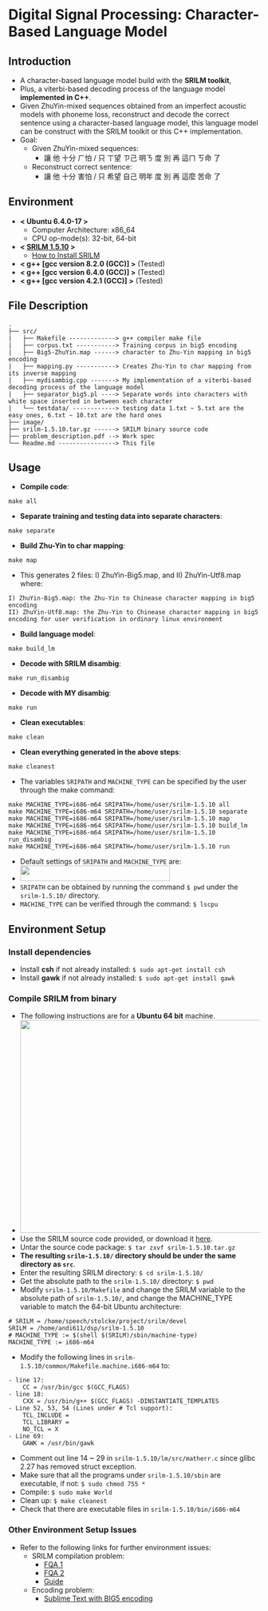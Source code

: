 # Digital Signal Processing: Character-Based Language Model


## Introduction
- A character-based language model build with the **SRILM toolkit**,
- Plus, a viterbi-based decoding process of the language model **implemented in C++**.
- Given ZhuYin-mixed sequences obtained from an imperfect acoustic models with phoneme loss, reconstruct and decode the correct sentence using a character-based language model, this language model can be construct with the SRILM toolkit or this C++ implementation.
- Goal:
    - Given ZhuYin-mixed sequences: 
    	- 讓 他 十分 ㄏ怕 / 只 ㄒ望 ㄗ己 明ㄋ 度 別 再 這ㄇ ㄎ命 了
    - Reconstruct correct sentence: 
    	- 讓 他 十分 害怕 / 只 希望 自己 明年 度 別 再 這麼 苦命 了


## Environment
* **< Ubuntu 6.4.0-17 >**    
    * Computer Architecture: x86_64
    * CPU op-mode(s): 32-bit, 64-bit           
* **< [SRILM 1.5.10](http://www.speech.sri.com/projects/srilm/) >** 
	- [How to Install SRILM](#Setup)
* **< g++ [gcc version 8.2.0 (GCC)] >** (Tested)
* **< g++ [gcc version 6.4.0 (GCC)] >** (Tested)
* **< g++ [gcc version 4.2.1 (GCC)] >** (Tested)


## File Description
```
.
├── src/
|   ├── Makefile -------------> g++ compiler make file
|   ├── corpus.txt -----------> Training corpus in big5 encoding
|   ├── Big5-ZhuYin.map ------> character to Zhu-Yin mapping in big5 encoding
|   ├── mapping.py -----------> Creates Zhu-Yin to char mapping from its inverse mapping
|   ├── mydisambig.cpp -------> My implementation of a viterbi-based decoding process of the language model
|   ├── separator_big5.pl ----> Separate words into characters with white space inserted in between each character
|   └── testdata/ ------------> testing data 1.txt ~ 5.txt are the easy ones, 6.txt ~ 10.txt are the hard ones
├── image/
├── srilm-1.5.10.tar.gz ------> SRILM binary source code
├── problem_description.pdf --> Work spec
└── Readme.md ----------------> This file
```


## Usage
- **Compile code**:
```
make all
```
- **Separate training and testing data into separate characters**:
```
make separate
```
- **Build Zhu-Yin to char mapping**:
```
make map
```
- This generates 2 files: I) ZhuYin-Big5.map, and II) ZhuYin-Utf8.map where:
```
I) ZhuYin-Big5.map: the Zhu-Yin to Chinease character mapping in big5 encoding
II) ZhuYin-Utf8.map: the Zhu-Yin to Chinease character mapping in big5 encoding for user verification in ordinary linux environment
```
- **Build language model**:
```
make build_lm
```
- **Decode with SRILM disambig**:
```
make run_disambig
```
- **Decode with MY disambig**:
```
make run
```
- **Clean executables**:
```
make clean
```
- **Clean everything generated in the above steps**:
```
make cleanest
```
- The variables `SRIPATH` and `MACHINE_TYPE` can be specified by the user through the make command:
```
make MACHINE_TYPE=i686-m64 SRIPATH=/home/user/srilm-1.5.10 all
make MACHINE_TYPE=i686-m64 SRIPATH=/home/user/srilm-1.5.10 separate
make MACHINE_TYPE=i686-m64 SRIPATH=/home/user/srilm-1.5.10 map
make MACHINE_TYPE=i686-m64 SRIPATH=/home/user/srilm-1.5.10 build_lm
make MACHINE_TYPE=i686-m64 SRIPATH=/home/user/srilm-1.5.10 run_disambig
make MACHINE_TYPE=i686-m64 SRIPATH=/home/user/srilm-1.5.10 run
```
- Default settings of `SRIPATH` and `MACHINE_TYPE` are:
- <img src=https://github.com/andi611/Character-Based-Language-Model/blob/master/image/variables.png width="300" height="31">
- `SRIPATH` can be obtained by running the command `$ pwd` under the `srilm-1.5.10/` directory.
- `MACHINE_TYPE` can be verified through the command: `$ lscpu`


## <a name="Setup"></a>Environment Setup

### Install dependencies
- Install **csh** if not already installed: `$ sudo apt-get install csh`
- Install **gawk** if not already installed: `$ sudo apt-get install gawk`

### Compile SRILM from binary
- The following instructions are for a **Ubuntu 64 bit** machine.
- <img src=https://github.com/andi611/Character-Based-Language-Model/blob/master/image/lscpu.png width="506" height="426">
- Use the SRILM source code provided, or download it [here](http://speech.ee.ntu.edu.tw/homework/DSP_HW3/srilm-1.5.10.tar.gz).
- Untar the source code package: `$ tar zxvf srilm-1.5.10.tar.gz`
- **The resulting `srilm-1.5.10/` directory should be under the same directory as `src`**.
- Enter the resulting SRILM directory: `$ cd srilm-1.5.10/`
- Get the absolute path to the `srilm-1.5.10/` directory: `$ pwd`
- Modify `srilm-1.5.10/Makefile` and change the SRILM variable to the absolute path of `srilm-1.5.10/`, and change the MACHINE_TYPE variable to match the 64-bit Ubuntu architecture:
```
# SRILM = /home/speech/stolcke/project/srilm/devel
SRILM = /home/andi611/dsp/srilm-1.5.10
# MACHINE_TYPE := $(shell $(SRILM)/sbin/machine-type)
MACHINE_TYPE := i686-m64
```
- Modify the following lines in `srilm-1.5.10/common/Makefile.machine.i686-m64` to:
```
- line 17: 
    CC = /usr/bin/gcc $(GCC_FLAGS)
- line 18: 
    CXX = /usr/bin/g++ $(GCC_FLAGS) -DINSTANTIATE_TEMPLATES
- Line 52, 53, 54 (Lines under # Tcl support):    
    TCL_INCLUDE =
    TCL_LIBRARY =
    NO_TCL = X
- Line 69: 
    GAWK = /usr/bin/gawk
```
- Comment out line 14 ~ 29 in `srilm-1.5.10/lm/src/matherr.c` since glibc 2.27 has removed struct exception.
- Make sure that all the programs under `srilm-1.5.10/sbin` are executable, if not: `$ sudo chmod 755 *`
- Compile: `$ sudo make World`
- Clean up: `$ make cleanest`
- Check that there are executable files in `srilm-1.5.10/bin/i686-m64`

### Other Environment Setup Issues
- Refer to the following links for further environment issues:
    - SRILM compilation problem:
        - [FQA 1](http://speech.ee.ntu.edu.tw/DSP2018Autumn/hw3/faq.html)
        - [FQA 2](http://speech.ee.ntu.edu.tw/DSP2018Autumn/hw3/faq.html)
        - [Guide](http://www.52nlp.cn/ubuntu-64-bit-system-srilm-configuration)
    - Encoding problem:
        - [Sublime Text with BIG5 encoding](https://ephrain.net/sublime-text-%E8%AE%93-sublime-text-%E6%94%AF%E6%8F%B4-big5-%E7%B7%A8%E7%A2%BC%E7%9A%84%E6%96%87%E5%AD%97%E6%AA%94/)

